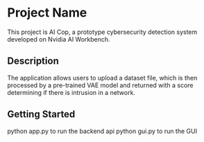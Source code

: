 # Project Name
This project is AI Cop, a prototype cybersecurity detection system developed on Nvidia AI Workbench.

## Description
The application allows users to upload a dataset file, which is then processed by a pre-trained VAE model and returned with a score determining if there is intrusion in a network.

## Getting Started
python app.py to run the backend api
python gui.py to run the GUI

